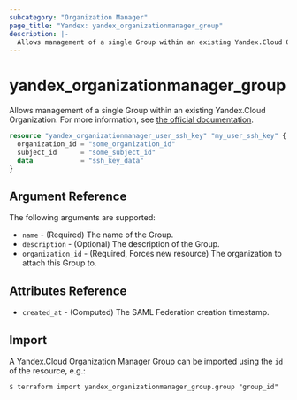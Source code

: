 ```yaml
---
subcategory: "Organization Manager"
page_title: "Yandex: yandex_organizationmanager_group"
description: |-
  Allows management of a single Group within an existing Yandex.Cloud Organization.
---
```



# yandex_organizationmanager_group




Allows management of a single Group within an existing Yandex.Cloud Organization. For more information, see [the official documentation](https://cloud.yandex.com/en-ru/docs/organization/manage-groups).

```terraform
resource "yandex_organizationmanager_user_ssh_key" "my_user_ssh_key" {
  organization_id = "some_organization_id"
  subject_id      = "some_subject_id"
  data            = "ssh_key_data"
}
```

## Argument Reference

The following arguments are supported:

* `name` - (Required) The name of the Group.
* `description` - (Optional) The description of the Group.
* `organization_id` - (Required, Forces new resource) The organization to attach this Group to.

## Attributes Reference

* `created_at` - (Computed) The SAML Federation creation timestamp.

## Import

A Yandex.Cloud Organization Manager Group can be imported using the `id` of the resource, e.g.:

```
$ terraform import yandex_organizationmanager_group.group "group_id"
```
